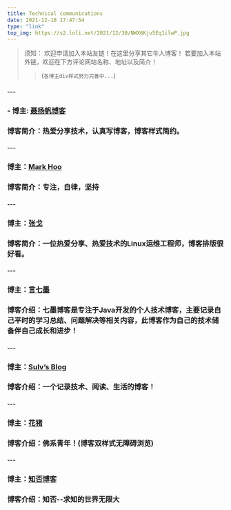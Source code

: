 ```yaml
---
title: Technical communications
date: 2021-12-18 17:47:54
type: "link"
top_img: https://s2.loli.net/2021/12/30/NWX6Kju5Eq1ilwP.jpg
---
```

> 须知：
欢迎申请加入本站友链！在这里分享其它牛人博客！
若要加入本站外链，欢迎在下方评论网站名称、地址以及简介！
>>(`各博主div样式努力完善中...`)


#### ---
### - 博主: [聂扬帆博客](https://yangfannie.com)
### 博客简介：热爱分享技术，认真写博客，博客样式简约。
#### ---
### 博主：[Mark Hoo](https://www.markhoo.com)
### 博客简介：专注，自律，坚持
#### ---
### 博主：[张戈](https://zhang.ge/)
### 博客简介：一位热爱分享、热爱技术的Linux运维工程师，博客排版很好看。
#### ---
### 博主：[言七墨](https://qimok.cn/)
### 博客介绍：七墨博客是专注于Java开发的个人技术博客，主要记录自己平时的学习总结、问题解决等相关内容，此博客作为自己的技术储备伴自己成长和进步！
#### ---
### 博主：[Sulv’s Blog](https://www.sulvblog.cn)
### 博客介绍：一个记录技术、阅读、生活的博客！
#### ---
### 博主：[花猪](https://cnhuazhu.top/)
### 博客介绍：佛系青年！(博客双样式无障碍浏览)
#### ---
### 博主：[知否博客](https://uknow.cn/)
### 博客介绍：知否--求知的世界无限大

